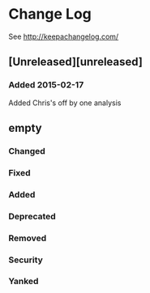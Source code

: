 # Change Log
See http://keepachangelog.com/

## [Unreleased][unreleased]
### Added 2015-02-17

Added Chris's off by one analysis



## empty
### Changed
### Fixed
### Added
### Deprecated
### Removed
### Security
### Yanked
